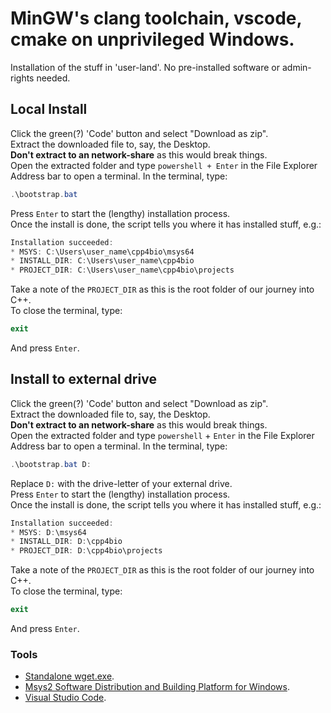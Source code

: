 # MinGW's clang toolchain, vscode, cmake on unprivileged Windows.

Installation of the stuff in 'user-land'. No pre-installed software or admin-rights needed. 


## Local Install

Click the green(?) 'Code' button and select "Download as zip".<br>
Extract the downloaded file to, say, the Desktop.<br>
**Don't extract to an network-share** as this would break things.<br>
Open the extracted folder and type `powershell + Enter` in the File Explorer Address bar to open a terminal.
In the terminal, type:

```powershell
.\bootstrap.bat
```

Press `Enter` to start the (lengthy) installation process.<br>
Once the install is done, the script tells you where it has installed stuff, e.g.:

```powershell
Installation succeeded:
* MSYS: C:\Users\user_name\cpp4bio\msys64
* INSTALL_DIR: C:\Users\user_name\cpp4bio
* PROJECT_DIR: C:\Users\user_name\cpp4bio\projects
```

Take a note of the `PROJECT_DIR` as this is the root folder of our journey into C++.<br>
To close the terminal, type:

```powershell
exit
```

And press `Enter`.


## Install to external drive

Click the green(?) 'Code' button and select "Download as zip".<br>
Extract the downloaded file to, say, the Desktop.<br>
**Don't extract to an network-share** as this would break things.<br>
Open the extracted folder and type `powershell` + `Enter` in the File Explorer Address bar to open a terminal.
In the terminal, type:

```powershell
.\bootstrap.bat D:
```

Replace `D:` with the drive-letter of your external drive.<br>
Press `Enter` to start the (lengthy) installation process.<br>
Once the install is done, the script tells you where it has installed stuff, e.g.:

```powershell
Installation succeeded:
* MSYS: D:\msys64
* INSTALL_DIR: D:\cpp4bio
* PROJECT_DIR: D:\cpp4bio\projects
```

Take a note of the `PROJECT_DIR` as this is the root folder of our journey into C++.<br>
To close the terminal, type:

```powershell
exit
```

And press `Enter`.


### Tools

* [Standalone wget.exe](https://github.com/webfolderio/wget-windows.git).
* [Msys2 Software Distribution and Building Platform for Windows](https://www.msys2.org/).
* [Visual Studio Code](https://code.visualstudio.com).
